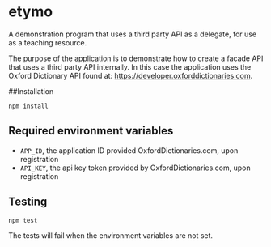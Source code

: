 # etymo
A demonstration program that uses a third party API as a delegate, for use as a teaching resource.

The purpose of the application is to demonstrate how to create a facade API that uses a third party API internally. In this case the application uses the Oxford Dictionary API found at: https://developer.oxforddictionaries.com.

##Installation

``npm install``

## Required environment variables

- `APP_ID`, the application ID provided OxfordDictionaries.com, upon registration
- `API_KEY`, the api key token provided by OxfordDictionaries.com, upon registration

## Testing

``npm test``

The tests will fail when the environment variables are not set.
